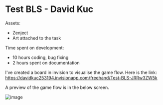 # Test BLS - David Kuc
 
Assets:
- Zenject
- Art attached to the task

Time spent on development:
- 10 hours coding, bug fixing
- 2 hours spent on documentation

I've created a board in invision to visualise the game flow.
Here is the link: https://davidkuc253194.invisionapp.com/freehand/Test-BLS-JRRw3ZW5k

A preview of the game flow is in the below screen.

![image](https://user-images.githubusercontent.com/91789757/214823979-5b766533-41e6-4df2-a850-b843d7b85003.png)
